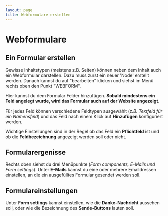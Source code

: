 ```yaml
---
layout: page
title: Webformulare erstellen
---
```


# Webformulare

## Ein Formular erstellen

Gewisse Inhaltstypen (meistens z.B. Seiten) können neben dem Inhalt auch ein Webformular darstellen. Dazu muss zurst ein neuer 'Node' erstellt werden. Danach kannst du auf "bearbeiten" klicken und siehst im Menü rechts oben den Punkt "WEBFORM".

Hier kannst du dem Formular Felder hinzufügen. **Sobald mindestens ein Feld angelegt wurde, wird das Formular auch auf der Website angezeigt.**

Für jedes Feld können verschiedene Feldtypen ausgewählt (*z.B. Textfeld für ein Namensfeld*) und das Feld nach einem Klick auf **Hinzufügen** konfiguriert werden.

Wichtige Einstellungen sind in der Regel ob das Feld ein **Pflichtfeld** ist und ob die **Feldbezeichnung** angezeigt werden soll oder nicht.

## Formularergenisse

Rechts oben siehst du drei Menüpunkte (*Form components, E-Mails und Form settings*). Unter **E-Mails** kannst du eine oder mehrere Emaildressen einstellen, an die ein ausgefülltes Formular gesendet werden soll.

## Formulareinstellungen

Unter **Form settings** kannst einstellen, wie die **Danke-Nachricht** aussehen soll, oder wie die Bezeichnung des **Sende-Buttons** lauten soll.
